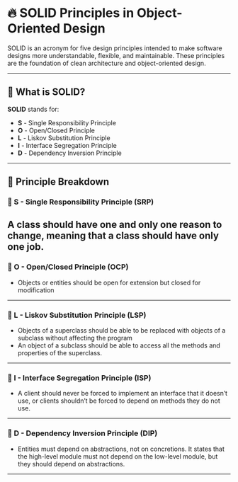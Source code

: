 # 🔥 SOLID Principles in Object-Oriented Design

SOLID is an acronym for five design principles intended to make software designs more understandable, flexible, and maintainable. These principles are the foundation of clean architecture and object-oriented design.

---

## 📖 What is SOLID?

**SOLID** stands for:

- **S** - Single Responsibility Principle
- **O** - Open/Closed Principle
- **L** - Liskov Substitution Principle
- **I** - Interface Segregation Principle
- **D** - Dependency Inversion Principle

---

## 🧩 Principle Breakdown

### 🔹 S - Single Responsibility Principle (SRP)
A class should have one and only one reason to change, meaning that a class should have only one job.
---

### 🔹 O - Open/Closed Principle (OCP)
* Objects or entities should be open for extension but closed for modification
---

### 🔹 L - Liskov Substitution Principle (LSP)
* Objects of a superclass should be able to be replaced with objects of a subclass without affecting the program
* An object of a subclass should be able to access all the methods and properties of the superclass.
---

### 🔹 I - Interface Segregation Principle (ISP)
* A client should never be forced to implement an interface that it doesn’t use, or clients shouldn’t be forced to depend on methods they do not use.
---

### 🔹 D - Dependency Inversion Principle (DIP)
* Entities must depend on abstractions, not on concretions. It states that the high-level module must not depend on the low-level module, but they should depend on abstractions.
---

